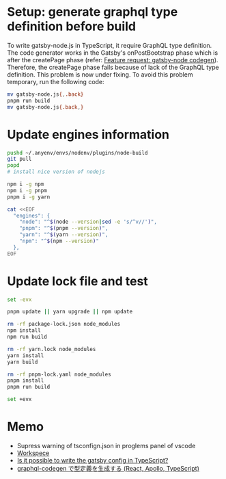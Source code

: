 # Setup: generate graphql type definition before build

To write gatsby-node.js in TypeScript, it require GraphQL type definition.
The code generator works in the Gatsby's onPostBootstrap phase which is after the createPage phase
(refer: [Feature request: gatsby-node codegen](https://github.com/d4rekanguok/gatsby-typescript/issues/29)).
Therefore, the createPage phase fails because of lack of the GraphQL type definition.
This problem is now under fixing. To avoid this problem temporary, run the following code:

```bash
mv gatsby-node.js{,.back}
pnpm run build
mv gatsby-node.js{.back,}
```

# Update engines information

```bash
pushd ~/.anyenv/envs/nodenv/plugins/node-build
git pull
popd
# install nice version of nodejs
```

```bash
npm i -g npm
npm i -g pnpm
pnpm i -g yarn

cat <<EOF
  "engines": {
    "node": "^$(node --version|sed -e 's/^v//')",
    "pnpm": "^$(pnpm --version)",
    "yarn": "^$(yarn --version)",
    "npm": "^$(npm --version)"
  },
EOF
```

# Update lock file and test

```bash
set -evx

pnpm update || yarn upgrade || npm update

rm -rf package-lock.json node_modules
npm install
npm run build

rm -rf yarn.lock node_modules
yarn install
yarn build

rm -rf pnpm-lock.yaml node_modules
pnpm install
pnpm run build

set +evx
```

# Memo

- Supress warning of tsconfign.json in proglems panel of vscode
- [Workspece](https://pnpm.js.org/en/workspaces)
- [Is it possible to write the gatsby config in TypeScript?](https://github.com/gatsbyjs/gatsby/issues/1457)
- [graphql-codegen で型定義を生成する (React, Apollo, TypeScript)](https://qiita.com/mizchi/items/fb9f598cea94d2c8072d)
